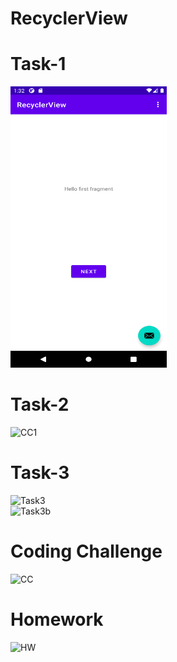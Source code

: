 # RecyclerView

# Task-1
<img src="Task1.png" width="250" height="450">
<br>

# Task-2
![CC1](https://user-images.githubusercontent.com/79492620/111630519-8d889d80-881a-11eb-8e60-168747b1efec.gif)

# Task-3

![Task3](https://user-images.githubusercontent.com/79492620/111630684-b6a92e00-881a-11eb-9ba6-c2dd18e4b1c1.gif)
<br>
![Task3b](https://user-images.githubusercontent.com/79492620/111630689-b7da5b00-881a-11eb-9724-50395c6a1ab0.gif)

# Coding Challenge

![CC](https://user-images.githubusercontent.com/79492620/111630826-dc363780-881a-11eb-850b-7b83bb335410.gif)

# Homework

![HW](https://user-images.githubusercontent.com/79492620/111630908-f07a3480-881a-11eb-8a7f-4d3a1661a612.gif)
